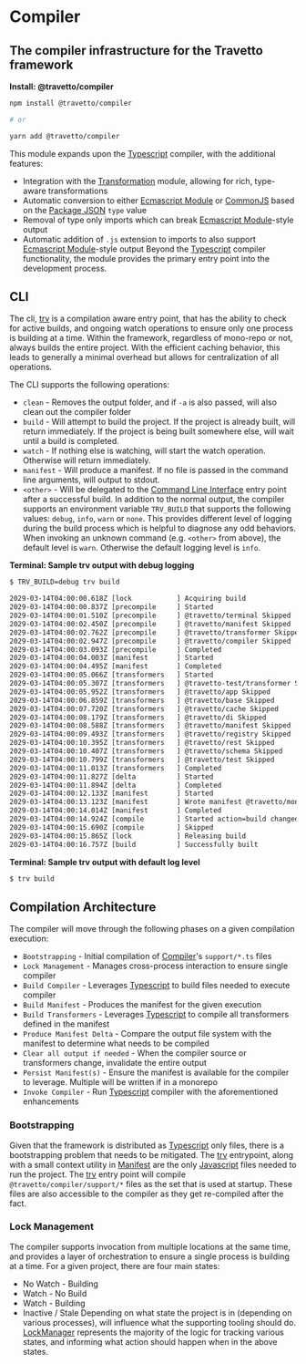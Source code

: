 <!-- This file was generated by @travetto/doc and should not be modified directly -->
<!-- Please modify https://github.com/travetto/travetto/tree/main/module/compiler/DOC.tsx and execute "npx trv doc" to rebuild -->
# Compiler

## The compiler infrastructure for the Travetto framework

**Install: @travetto/compiler**
```bash
npm install @travetto/compiler

# or

yarn add @travetto/compiler
```

This module expands upon the [Typescript](https://typescriptlang.org) compiler, with the additional features:
   *  Integration with the [Transformation](https://github.com/travetto/travetto/tree/main/module/transformer#readme "Functionality for AST transformations, with transformer registration, and general utils") module, allowing for rich, type-aware transformations
   *  Automatic conversion to either [Ecmascript Module](https://nodejs.org/api/esm.html) or [CommonJS](https://nodejs.org/api/modules.html) based on the [Package JSON](https://docs.npmjs.com/cli/v9/configuring-npm/package-json) `type` value
   *  Removal of type only imports which can break [Ecmascript Module](https://nodejs.org/api/esm.html)-style output
   *  Automatic addition of `.js` extension to imports to also support  [Ecmascript Module](https://nodejs.org/api/esm.html)-style output
Beyond the [Typescript](https://typescriptlang.org) compiler functionality, the module provides the primary entry point into the development process.

## CLI
The cli, [trv](https://github.com/travetto/travetto/tree/main/module/compiler/bin/trv.js#L60) is a compilation aware entry point, that has the ability to check for active builds, and ongoing watch operations to ensure only one process is building at a time.  Within the framework, regardless of mono-repo or not, always builds the entire project.  With the efficient caching behavior, this leads to generally a minimal overhead but allows for centralization of all operations. 

The CLI supports the following operations:
   *  `clean` - Removes the output folder, and if `-a` is also passed, will also clean out the compiler folder
   *  `build` - Will attempt to build the project.  If the project is already built, will return immediately.  If the project is being built somewhere else, will wait until a build is completed.
   *  `watch` - If nothing else is watching, will start the watch operation.  Otherwise will return immediately.
   *  `manifest` - Will produce a manifest. If no file is passed in the command line arguments, will output to stdout.
   *  `<other>` - Will be delegated to the [Command Line Interface](https://github.com/travetto/travetto/tree/main/module/cli#readme "CLI infrastructure for Travetto framework") entry point after a successful build.
In addition to the normal output, the compiler supports an environment variable `TRV_BUILD` that supports the following values: `debug`, `info`, `warn` or `none`.  This provides different level of logging during the build process which is helpful to diagnose any odd behaviors.  When invoking an unknown command (e.g. `<other>` from above), the default level is `warn`.  Otherwise the default logging level is `info`.

**Terminal: Sample trv output with debug logging**
```bash
$ TRV_BUILD=debug trv build

2029-03-14T04:00:00.618Z [lock           ] Acquiring build
2029-03-14T04:00:00.837Z [precompile     ] Started
2029-03-14T04:00:01.510Z [precompile     ] @travetto/terminal Skipped
2029-03-14T04:00:02.450Z [precompile     ] @travetto/manifest Skipped
2029-03-14T04:00:02.762Z [precompile     ] @travetto/transformer Skipped
2029-03-14T04:00:02.947Z [precompile     ] @travetto/compiler Skipped
2029-03-14T04:00:03.093Z [precompile     ] Completed
2029-03-14T04:00:04.003Z [manifest       ] Started
2029-03-14T04:00:04.495Z [manifest       ] Completed
2029-03-14T04:00:05.066Z [transformers   ] Started
2029-03-14T04:00:05.307Z [transformers   ] @travetto-test/transformer Skipped
2029-03-14T04:00:05.952Z [transformers   ] @travetto/app Skipped
2029-03-14T04:00:06.859Z [transformers   ] @travetto/base Skipped
2029-03-14T04:00:07.720Z [transformers   ] @travetto/cache Skipped
2029-03-14T04:00:08.179Z [transformers   ] @travetto/di Skipped
2029-03-14T04:00:08.588Z [transformers   ] @travetto/manifest Skipped
2029-03-14T04:00:09.493Z [transformers   ] @travetto/registry Skipped
2029-03-14T04:00:10.395Z [transformers   ] @travetto/rest Skipped
2029-03-14T04:00:10.407Z [transformers   ] @travetto/schema Skipped
2029-03-14T04:00:10.799Z [transformers   ] @travetto/test Skipped
2029-03-14T04:00:11.013Z [transformers   ] Completed
2029-03-14T04:00:11.827Z [delta          ] Started
2029-03-14T04:00:11.894Z [delta          ] Completed
2029-03-14T04:00:12.133Z [manifest       ] Started
2029-03-14T04:00:13.123Z [manifest       ] Wrote manifest @travetto/mono-repo
2029-03-14T04:00:14.014Z [manifest       ] Completed
2029-03-14T04:00:14.924Z [compile        ] Started action=build changed=
2029-03-14T04:00:15.690Z [compile        ] Skipped
2029-03-14T04:00:15.865Z [lock           ] Releasing build
2029-03-14T04:00:16.757Z [build          ] Successfully built
```

**Terminal: Sample trv output with default log level**
```bash
$ trv build
```

## Compilation Architecture
The compiler will move through the following phases on a given compilation execution:
   *  `Bootstrapping` - Initial compilation of [Compiler](https://github.com/travetto/travetto/tree/main/module/compiler#readme "The compiler infrastructure for the Travetto framework")'s `support/*.ts` files
   *  `Lock Management` - Manages cross-process interaction to ensure single compiler
   *  `Build Compiler` - Leverages [Typescript](https://typescriptlang.org) to build files needed to execute compiler
   *  `Build Manifest` - Produces the manifest for the given execution
   *  `Build Transformers` - Leverages [Typescript](https://typescriptlang.org) to compile all transformers defined in the manifest
   *  `Produce Manifest Delta` - Compare the output file system with the manifest to determine what needs to be compiled
   *  `Clear all output if needed` - When the compiler source or transformers change, invalidate the entire output
   *  `Persist Manifest(s)` - Ensure the manifest is available for the compiler to leverage. Multiple will be written if in a monorepo
   *  `Invoke Compiler` - Run [Typescript](https://typescriptlang.org) compiler with the aforementioned enhancements

### Bootstrapping
Given that the framework is distributed as [Typescript](https://typescriptlang.org) only files, there is a bootstrapping problem that needs to be mitigated.  The [trv](https://github.com/travetto/travetto/tree/main/module/compiler/bin/trv.js#L60) entrypoint, along with a small context utility in [Manifest](https://github.com/travetto/travetto/tree/main/module/manifest#readme "Support for project indexing, manifesting, along with file watching") are the only [Javascript](https://developer.mozilla.org/en-US/docs/Web/JavaScript) files needed to run the project.  The [trv](https://github.com/travetto/travetto/tree/main/module/compiler/bin/trv.js#L60) entry point will compile `@travetto/compiler/support/*` files as the set that is used at startup.  These files are also accessible to the compiler as they get re-compiled after the fact.

### Lock Management
The compiler supports invocation from multiple locations at the same time, and provides a layer of orchestration to ensure a single process is building at a time.  For a given project, there are four main states:
   *  No Watch - Building
   *  Watch    - No Build
   *  Watch    - Building
   *  Inactive / Stale
Depending on what state the project is in (depending on various processes), will influence what the supporting tooling should do. [LockManager](https://github.com/travetto/travetto/tree/main/module/compiler/support/lock.ts#L25) represents the majority of the logic for tracking various states, and informing what action should happen when in the above states.
